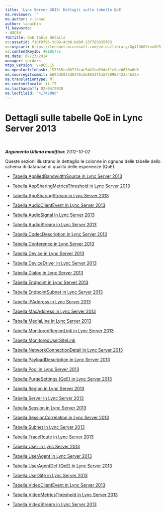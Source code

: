 ```yaml
---
title: 'Lync Server 2013: Dettagli sulle tabelle QoE'
ms.reviewer: ''
ms.author: v-lanac
author: lanachin
f1.keywords:
- NOCSH
TOCTitle: QoE table details
ms:assetid: f10f0796-3c09-4cb8-bd0d-15f783835f03
ms:mtpsurl: https://technet.microsoft.com/en-us/library/Gg413003(v=OCS.15)
ms:contentKeyID: 48185775
ms.date: 07/23/2014
manager: serdars
mtps_version: v=OCS.15
ms.openlocfilehash: 157335ce68713c4c54b7cd69daf1c9ae0676a0b0
ms.sourcegitcommit: b693d5923d6240cbb865241a5750963423a4b33e
ms.translationtype: MT
ms.contentlocale: it-IT
ms.lasthandoff: 02/04/2020
ms.locfileid: "41747006"
---
```

<div data-xmlns="http://www.w3.org/1999/xhtml">

<div class="topic" data-xmlns="http://www.w3.org/1999/xhtml" data-msxsl="urn:schemas-microsoft-com:xslt" data-cs="http://msdn.microsoft.com/en-us/">

<div data-asp="http://msdn2.microsoft.com/asp">

# <a name="qoe-table-details-in-lync-server-2013"></a>Dettagli sulle tabelle QoE in Lync Server 2013

</div>

<div id="mainSection">

<div id="mainBody">

<span> </span>

_**Argomento Ultima modifica:** 2012-10-02_

Queste sezioni illustrano in dettaglio le colonne in ognuna delle tabelle dello schema di database di qualità delle esperienze (QoE).

  - [Tabella AppliedBandwidthSource in Lync Server 2013](lync-server-2013-appliedbandwidthsource-table.md)

  - [Tabella AppSharingMetricsThreshold in Lync Server 2013](lync-server-2013-appsharingmetricsthreshold-table.md)

  - [Tabella AppSharingStream in Lync Server 2013](lync-server-2013-appsharingstream-table.md)

  - [Tabella AudioClientEvent in Lync Server 2013](lync-server-2013-audioclientevent-table.md)

  - [Tabella AudioSignal in Lync Server 2013](lync-server-2013-audiosignal-table.md)

  - [Tabella AudioStream in Lync Server 2013](lync-server-2013-audiostream-table.md)

  - [Tabella CodecDescription in Lync Server 2013](lync-server-2013-codecdescription-table.md)

  - [Tabella Conference in Lync Server 2013](lync-server-2013-conference-table.md)

  - [Tabella Device in Lync Server 2013](lync-server-2013-device-table.md)

  - [Tabella DeviceDriver in Lync Server 2013](lync-server-2013-devicedriver-table.md)

  - [Tabella Dialog in Lync Server 2013](lync-server-2013-dialog-table.md)

  - [Tabella Endpoint in Lync Server 2013](lync-server-2013-endpoint-table.md)

  - [Tabella EndpointSubnet in Lync Server 2013](lync-server-2013-endpointsubnet-table.md)

  - [Tabella IPAddress in Lync Server 2013](lync-server-2013-ipaddress-table.md)

  - [Tabella MacAddress in Lync Server 2013](lync-server-2013-macaddress-table.md)

  - [Tabella MediaLine in Lync Server 2013](lync-server-2013-medialine-table.md)

  - [Tabella MonitoredRegionLink in Lync Server 2013](lync-server-2013-monitoredregionlink-table.md)

  - [Tabella MonitoredUserSiteLink](monitoredusersitelink-table.md)

  - [Tabella NetworkConnectionDetail in Lync Server 2013](lync-server-2013-networkconnectiondetail-table.md)

  - [Tabella PayloadDescription in Lync Server 2013](lync-server-2013-payloaddescription-table.md)

  - [Tabella Pool in Lync Server 2013](lync-server-2013-pool-table.md)

  - [Tabella PurgeSettings (QoE) in Lync Server 2013](lync-server-2013-purgesettings-table-qoe.md)

  - [Tabella Region in Lync Server 2013](lync-server-2013-region-table.md)

  - [Tabella Server in Lync Server 2013](lync-server-2013-server-table.md)

  - [Tabella Session in Lync Server 2013](lync-server-2013-session-table.md)

  - [Tabella SessionCorrelation in Lync Server 2013](lync-server-2013-sessioncorrelation-table.md)

  - [Tabella Subnet in Lync Server 2013](lync-server-2013-subnet-table.md)

  - [Tabella TraceRoute in Lync Server 2013](lync-server-2013-traceroute-table.md)

  - [Tabella User in Lync Server 2013](lync-server-2013-user-table.md)

  - [Tabella UserAgent in Lync Server 2013](lync-server-2013-useragent-table.md)

  - [Tabella UserAgentDef (QoE) in Lync Server 2013](lync-server-2013-useragentdef-table-qoe.md)

  - [Tabella UserSite in Lync Server 2013](lync-server-2013-usersite-table.md)

  - [Tabella VideoClientEvent in Lync Server 2013](lync-server-2013-videoclientevent-table.md)

  - [Tabella VideoMetricsThreshold in Lync Server 2013](lync-server-2013-videometricsthreshold-table.md)

  - [Tabella VideoStream in Lync Server 2013](lync-server-2013-videostream-table.md)

</div>

<span> </span>

</div>

</div>

</div>

